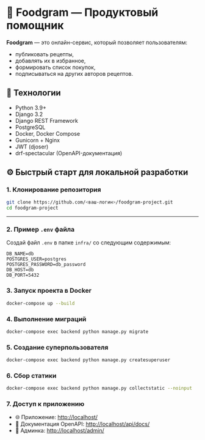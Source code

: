 # 🍲 Foodgram — Продуктовый помощник

**Foodgram** — это онлайн-сервис, который позволяет пользователям:

* публиковать рецепты,
* добавлять их в избранное,
* формировать список покупок,
* подписываться на других авторов рецептов.


## 🚀 Технологии

* Python 3.9+
* Django 3.2
* Django REST Framework
* PostgreSQL
* Docker, Docker Compose
* Gunicorn + Nginx
* JWT (djoser)
* drf-spectacular (OpenAPI-документация)


## ⚙️ Быстрый старт для локальной разработки

### 1. Клонирование репозитория

```bash
git clone https://github.com/<ваш-логин>/foodgram-project.git
cd foodgram-project
```

---

### 2. Пример `.env` файла

Создай файл `.env` в папке `infra/` со следующим содержимым:

```env
DB_NAME=db
POSTGRES_USER=postgres
POSTGRES_PASSWORD=db_password
DB_HOST=db
DB_PORT=5432
```


### 3. Запуск проекта в Docker

```bash
docker-compose up --build
```


### 4. Выполнение миграций

```bash
docker-compose exec backend python manage.py migrate
```


### 5. Создание суперпользователя

```bash
docker-compose exec backend python manage.py createsuperuser
```


### 6. Сбор статики

```bash
docker-compose exec backend python manage.py collectstatic --noinput
```


### 7. Доступ к приложению

* 🌐 Приложение: [http://localhost/](http://localhost/)
* 📄 Документация OpenAPI: [http://localhost/api/docs/](http://localhost/api/docs/)
* 🔐 Админка: [http://localhost/admin/](http://localhost/admin/)
